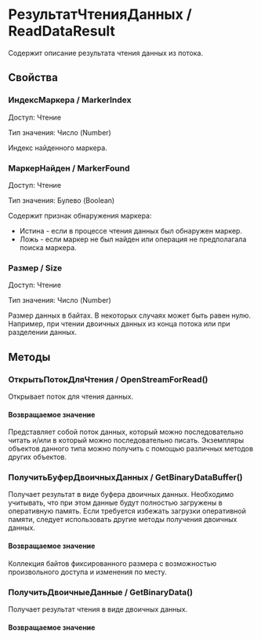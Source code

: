 
# РезультатЧтенияДанных / ReadDataResult

    
    

Содержит описание результата чтения данных из потока.


  
  
## Свойства
    
### ИндексМаркера / MarkerIndex
Доступ: Чтение

Тип значения: Число (Number)

    
    

Индекс найденного маркера.


  
  
### МаркерНайден / MarkerFound
Доступ: Чтение

Тип значения: Булево (Boolean)

    
    

Содержит признак обнаружения маркера:

- Истина - если в процессе чтения данных был обнаружен маркер.
- Ложь - если маркер не был найден или операция не предполагала поиска маркера.


  
  
### Размер / Size
Доступ: Чтение

Тип значения: Число (Number)

    
    

Размер данных в байтах. В некоторых случаях может быть равен нулю. Например, при чтении двоичных данных из конца потока или при разделении данных.


  
  
## Методы
    
### ОткрытьПотокДляЧтения / OpenStreamForRead()
    
    
    

Открывает поток для чтения данных.


  
  
#### Возвращаемое значение

Представляет собой поток данных, который можно последовательно читать и/или в который можно последовательно писать.
Экземпляры объектов данного типа можно получить с помощью различных методов других объектов.

  
### ПолучитьБуферДвоичныхДанных / GetBinaryDataBuffer()
    
    
    

Получает результат в виде буфера двоичных данных. Необходимо учитывать, что при этом данные будут полностью загружены в оперативную память. Если требуется избежать загрузки оперативной памяти, следует использовать другие методы получения двоичных данных.


  
  
#### Возвращаемое значение

Коллекция байтов фиксированного размера с возможностью произвольного доступа и изменения по месту.

  
### ПолучитьДвоичныеДанные / GetBinaryData()
    
    
    

Получает результат чтения в виде двоичных данных.


  
  
#### Возвращаемое значение
